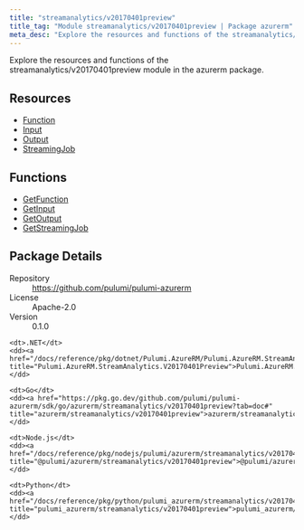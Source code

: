 ```yaml
---
title: "streamanalytics/v20170401preview"
title_tag: "Module streamanalytics/v20170401preview | Package azurerm"
meta_desc: "Explore the resources and functions of the streamanalytics/v20170401preview module in the azurerm package."
---
```


<!-- WARNING: this file was generated by Pulumi Docs Generator. -->
<!-- Do not edit by hand unless you're certain you know what you are doing! -->

Explore the resources and functions of the streamanalytics/v20170401preview module in the azurerm package.

<h2 id="resources">Resources</h2>
<ul class="api">
    <li><a href="function" title="Function"><span class="symbol resource"></span>Function</a></li>
    <li><a href="input" title="Input"><span class="symbol resource"></span>Input</a></li>
    <li><a href="output" title="Output"><span class="symbol resource"></span>Output</a></li>
    <li><a href="streamingjob" title="StreamingJob"><span class="symbol resource"></span>StreamingJob</a></li>
</ul>

<h2 id="functions">Functions</h2>
<ul class="api">
    <li><a href="getfunction" title="GetFunction"><span class="symbol function"></span>GetFunction</a></li>
    <li><a href="getinput" title="GetInput"><span class="symbol function"></span>GetInput</a></li>
    <li><a href="getoutput" title="GetOutput"><span class="symbol function"></span>GetOutput</a></li>
    <li><a href="getstreamingjob" title="GetStreamingJob"><span class="symbol function"></span>GetStreamingJob</a></li>
</ul>

<h2 id="package-details">Package Details</h2>
<dl class="package-details">
	<dt>Repository</dt>
	<dd><a href="https://github.com/pulumi/pulumi-azurerm">https://github.com/pulumi/pulumi-azurerm</a></dd>
	<dt>License</dt>
	<dd>Apache-2.0</dd>
	<dt>Version</dt>
	<dd>0.1.0</dd>
</dl>



<dl class="tabular">

    <dt>.NET</dt>
    <dd><a href="/docs/reference/pkg/dotnet/Pulumi.AzureRM/Pulumi.AzureRM.StreamAnalytics.V20170401Preview.html" title="Pulumi.AzureRM.StreamAnalytics.V20170401Preview">Pulumi.AzureRM.StreamAnalytics.V20170401Preview</a></dd>

    <dt>Go</dt>
    <dd><a href="https://pkg.go.dev/github.com/pulumi/pulumi-azurerm/sdk/go/azurerm/streamanalytics/v20170401preview?tab=doc#" title="azurerm/streamanalytics/v20170401preview">azurerm/streamanalytics/v20170401preview</a></dd>

    <dt>Node.js</dt>
    <dd><a href="/docs/reference/pkg/nodejs/pulumi/azurerm/streamanalytics/v20170401preview/#" title="@pulumi/azurerm/streamanalytics/v20170401preview">@pulumi/azurerm/streamanalytics/v20170401preview</a></dd>

    <dt>Python</dt>
    <dd><a href="/docs/reference/pkg/python/pulumi_azurerm/streamanalytics/v20170401preview" title="pulumi_azurerm/streamanalytics/v20170401preview">pulumi_azurerm/streamanalytics/v20170401preview</a></dd>

</dl>

